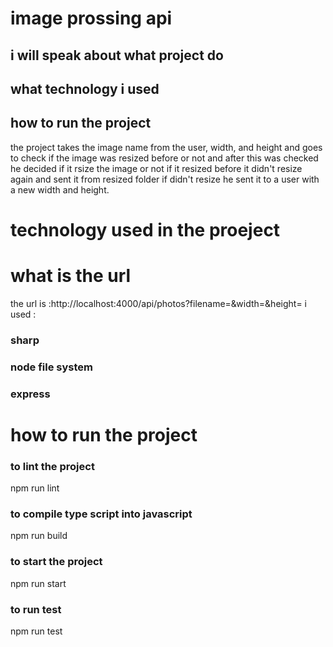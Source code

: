 # image prossing api

## i will speak about what project do

## what technology i used

## how to run the project

the project takes the image name from the user, width, and height and goes to check if the image was resized before or not
and after this was checked he decided if it rsize the image or not if it resized before it didn't resize again and sent it from resized folder if didn't resize he sent it to a user with a new width and height.

# technology used in the proeject

# what is the url 
the url is :http://localhost:4000/api/photos?filename=&width=&height=
i used :

### sharp

### node file system

### express

# how to run the project

### to lint the project

npm run lint

### to compile type script into javascript

npm run build

### to start the project

npm run start

### to run test

npm run test

